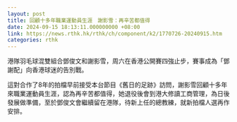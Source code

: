 ```yaml
---
layout: post
title: 回顧十多年職業運動員生涯　謝影雪：再辛苦都值得
date: 2024-09-15 18:13:11.000000000 +08:00
link: https://news.rthk.hk/rthk/ch/component/k2/1770726-20240915.htm
categories: rthk
---
```


港隊羽毛球混雙組合鄧俊文和謝影雪，周六在香港公開賽四強止步，賽事成為「鄧謝配」向香港球迷的告別戰。

這對合作了8年的拍檔早前接受本台節目《舊日的足跡》訪問，謝影雪回顧十多年來職業運動員生涯，認為再辛苦都值得，她退役後會到港大修讀工商管理，為日後發展做準備，至於鄧俊文會繼續留在港隊，待新上任的總教練，就新拍檔人選再作安排。
